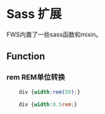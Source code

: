 # Sass 扩展

FWS内置了一些sass函数和mixin。


## Function

### rem REM单位转换

```scss
	div {width:rem(50);}
```

```css
	div {width:0.5rem;}
```

